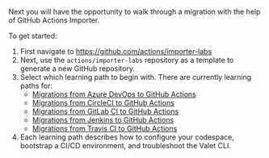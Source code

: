 Next you will have the opportunity to walk through a migration with the help of GitHub Actions Importer. 

To get started:
1. First navigate to https://github.com/actions/importer-labs 
2. Next, use the ```actions/importer-labs``` repository as a template to generate a new GitHub repository.
3. Select which learning path to begin with. There are currently learning paths for:
   - [Migrations from Azure DevOps to GitHub Actions](https://github.com/valet-customers/labs/blob/main/azure_devops/readme.md)
   - [Migrations from CircleCI to GitHub Actions](https://github.com/valet-customers/labs/blob/main/circle_ci/readme.md)
   - [Migrations from GitLab CI to GitHub Actions](https://github.com/valet-customers/labs/blob/main/gitlab/readme.md)
   - [Migrations from Jenkins to GitHub Actions](https://github.com/valet-customers/labs/blob/main/jenkins/readme.md)
   - [Migrations from Travis CI to GitHub Actions](https://github.com/valet-customers/labs/blob/main/travis/readme.md)
4. Each learning path describes how to configure your codespace, bootstrap a CI/CD environment, and troubleshoot the Valet CLI.

